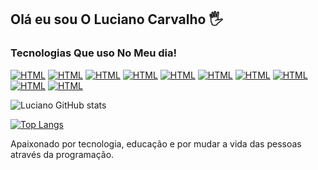 ## Olá eu sou O Luciano Carvalho 🖐️

### Tecnologias Que uso No Meu dia!
[![HTML](https://img.shields.io/badge/HTML5-E34F26?style=for-the-badge&logo=html5&logoColor=white)]()
[![HTML](https://img.shields.io/badge/CSS3-1572B6?style=for-the-badge&logo=css3&logoColor=white)]()
[![HTML](https://img.shields.io/badge/JavaScript-F7DF1E?style=for-the-badge&logo=javascript&logoColor=black)]()
[![HTML](https://img.shields.io/badge/Node.js-43853D?style=for-the-badge&logo=node.js&logoColor=white)]()
[![HTML](https://img.shields.io/badge/React-20232A?style=for-the-badge&logo=react&logoColor=61DAFB)]()
[![HTML](https://img.shields.io/badge/Bootstrap-563D7C?style=for-the-badge&logo=bootstrap&logoColor=white)]()
[![HTML](	https://img.shields.io/badge/PostgreSQL-316192?style=for-the-badge&logo=postgresql&logoColor=white)]()
[![HTML](	https://img.shields.io/badge/MongoDB-4EA94B?style=for-the-badge&logo=mongodb&logoColor=white)]()
[![HTML](	https://img.shields.io/badge/Firebase-F29D0C?style=for-the-badge&logo=firebase&logoColor=white)]()
[![HTML](	https://img.shields.io/badge/Express.js-404D59?style=for-the-badge)]()

![Luciano GitHub stats](https://github-readme-stats.vercel.app/api?username=LucianoCarvalho0106&show_icons=true&theme=dracula)

[![Top Langs](https://github-readme-stats.vercel.app/api/top-langs/?username=LucianoCarvalho0106&langs_count=8)](https://github.com/LucianoCarvalho0106/github-readme-stats)

Apaixonado por tecnologia, educação e por mudar a vida das pessoas através da programação.

